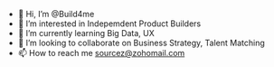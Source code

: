 - 👋 Hi, I’m @Build4me
- 👀 I’m interested in Indepemdent Product Builders
- 🌱 I’m currently learning Big Data, UX
- 💞️ I’m looking to collaborate on Business Strategy, Talent Matching
- 📫 How to reach me sourcez@zohomail.com

<!---
Build4me/Build4me is a ✨ special ✨ repository because its `README.md` (this file) appears on your GitHub profile.
You can click the Preview link to take a look at your changes.
--->
